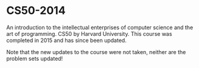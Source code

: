 # CS50-2014
An introduction to the intellectual enterprises of computer science and the art of programming. CS50 by Harvard University. This course was completed in 2015 and has since been updated.

Note that the new updates to the course were not taken, neither are the problem sets updated!
